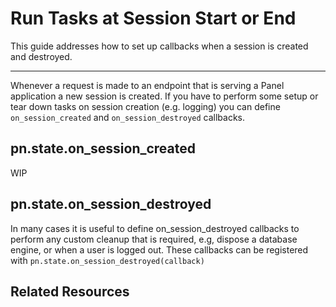# Run Tasks at Session Start or End

This guide addresses how to set up callbacks when a session is created and destroyed.

---

Whenever a request is made to an endpoint that is serving a Panel application a new session is created. If you have to perform some setup or tear down tasks on session creation (e.g. logging) you can define `on_session_created` and `on_session_destroyed` callbacks.

## pn.state.on_session_created

WIP

## pn.state.on_session_destroyed

In many cases it is useful to define on_session_destroyed callbacks to perform any custom cleanup that is required, e.g,  dispose  a database engine, or when a user is logged out. These callbacks can be registered with `pn.state.on_session_destroyed(callback)`

## Related Resources
